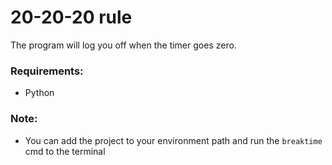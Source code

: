 # 20-20-20 rule

The program will log you off when the timer goes zero.


### Requirements:

- Python


### Note:
- You can add the project to your environment path and run the `breaktime` cmd to the terminal
